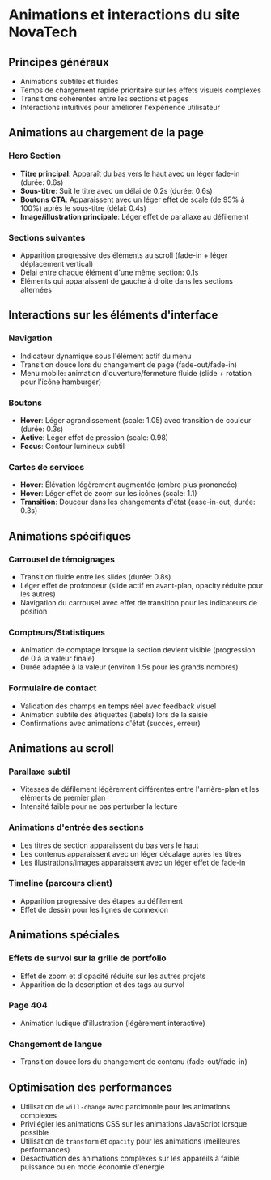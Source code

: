 # Animations et interactions du site NovaTech

## Principes généraux

- Animations subtiles et fluides
- Temps de chargement rapide prioritaire sur les effets visuels complexes
- Transitions cohérentes entre les sections et pages
- Interactions intuitives pour améliorer l'expérience utilisateur

## Animations au chargement de la page

### Hero Section
- **Titre principal**: Apparaît du bas vers le haut avec un léger fade-in (durée: 0.6s)
- **Sous-titre**: Suit le titre avec un délai de 0.2s (durée: 0.6s)
- **Boutons CTA**: Apparaissent avec un léger effet de scale (de 95% à 100%) après le sous-titre (délai: 0.4s)
- **Image/illustration principale**: Léger effet de parallaxe au défilement

### Sections suivantes
- Apparition progressive des éléments au scroll (fade-in + léger déplacement vertical)
- Délai entre chaque élément d'une même section: 0.1s
- Éléments qui apparaissent de gauche à droite dans les sections alternées

## Interactions sur les éléments d'interface

### Navigation
- Indicateur dynamique sous l'élément actif du menu
- Transition douce lors du changement de page (fade-out/fade-in)
- Menu mobile: animation d'ouverture/fermeture fluide (slide + rotation pour l'icône hamburger)

### Boutons
- **Hover**: Léger agrandissement (scale: 1.05) avec transition de couleur (durée: 0.3s)
- **Active**: Léger effet de pression (scale: 0.98)
- **Focus**: Contour lumineux subtil

### Cartes de services
- **Hover**: Élévation légèrement augmentée (ombre plus prononcée)
- **Hover**: Léger effet de zoom sur les icônes (scale: 1.1)
- **Transition**: Douceur dans les changements d'état (ease-in-out, durée: 0.3s)

## Animations spécifiques

### Carrousel de témoignages
- Transition fluide entre les slides (durée: 0.8s)
- Léger effet de profondeur (slide actif en avant-plan, opacity réduite pour les autres)
- Navigation du carrousel avec effet de transition pour les indicateurs de position

### Compteurs/Statistiques
- Animation de comptage lorsque la section devient visible (progression de 0 à la valeur finale)
- Durée adaptée à la valeur (environ 1.5s pour les grands nombres)

### Formulaire de contact
- Validation des champs en temps réel avec feedback visuel
- Animation subtile des étiquettes (labels) lors de la saisie
- Confirmations avec animations d'état (succès, erreur)

## Animations au scroll

### Parallaxe subtil
- Vitesses de défilement légèrement différentes entre l'arrière-plan et les éléments de premier plan
- Intensité faible pour ne pas perturber la lecture

### Animations d'entrée des sections
- Les titres de section apparaissent du bas vers le haut
- Les contenus apparaissent avec un léger décalage après les titres
- Les illustrations/images apparaissent avec un léger effet de fade-in

### Timeline (parcours client)
- Apparition progressive des étapes au défilement
- Effet de dessin pour les lignes de connexion

## Animations spéciales

### Effets de survol sur la grille de portfolio
- Effet de zoom et d'opacité réduite sur les autres projets
- Apparition de la description et des tags au survol

### Page 404
- Animation ludique d'illustration (légèrement interactive)

### Changement de langue
- Transition douce lors du changement de contenu (fade-out/fade-in)

## Optimisation des performances

- Utilisation de `will-change` avec parcimonie pour les animations complexes
- Privilégier les animations CSS sur les animations JavaScript lorsque possible
- Utilisation de `transform` et `opacity` pour les animations (meilleures performances)
- Désactivation des animations complexes sur les appareils à faible puissance ou en mode économie d'énergie 